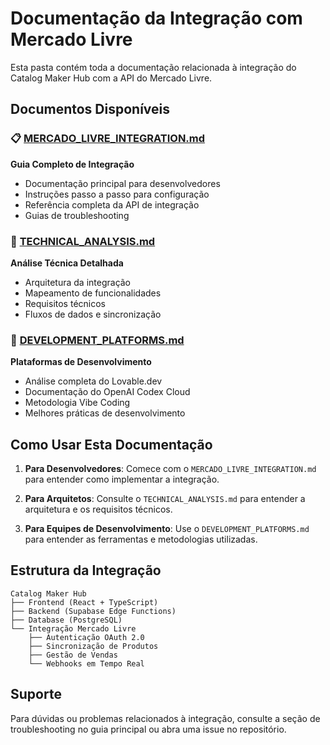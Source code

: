 # Documentação da Integração com Mercado Livre

Esta pasta contém toda a documentação relacionada à integração do Catalog Maker Hub com a API do Mercado Livre.

## Documentos Disponíveis

### 📋 [MERCADO_LIVRE_INTEGRATION.md](./MERCADO_LIVRE_INTEGRATION.md)
**Guia Completo de Integração**
- Documentação principal para desenvolvedores
- Instruções passo a passo para configuração
- Referência completa da API de integração
- Guias de troubleshooting

### 🔧 [TECHNICAL_ANALYSIS.md](./TECHNICAL_ANALYSIS.md)
**Análise Técnica Detalhada**
- Arquitetura da integração
- Mapeamento de funcionalidades
- Requisitos técnicos
- Fluxos de dados e sincronização

### 🚀 [DEVELOPMENT_PLATFORMS.md](./DEVELOPMENT_PLATFORMS.md)
**Plataformas de Desenvolvimento**
- Análise completa do Lovable.dev
- Documentação do OpenAI Codex Cloud
- Metodologia Vibe Coding
- Melhores práticas de desenvolvimento

## Como Usar Esta Documentação

1. **Para Desenvolvedores**: Comece com o `MERCADO_LIVRE_INTEGRATION.md` para entender como implementar a integração.

2. **Para Arquitetos**: Consulte o `TECHNICAL_ANALYSIS.md` para entender a arquitetura e os requisitos técnicos.

3. **Para Equipes de Desenvolvimento**: Use o `DEVELOPMENT_PLATFORMS.md` para entender as ferramentas e metodologias utilizadas.

## Estrutura da Integração

```
Catalog Maker Hub
├── Frontend (React + TypeScript)
├── Backend (Supabase Edge Functions)
├── Database (PostgreSQL)
└── Integração Mercado Livre
    ├── Autenticação OAuth 2.0
    ├── Sincronização de Produtos
    ├── Gestão de Vendas
    └── Webhooks em Tempo Real
```

## Suporte

Para dúvidas ou problemas relacionados à integração, consulte a seção de troubleshooting no guia principal ou abra uma issue no repositório.

